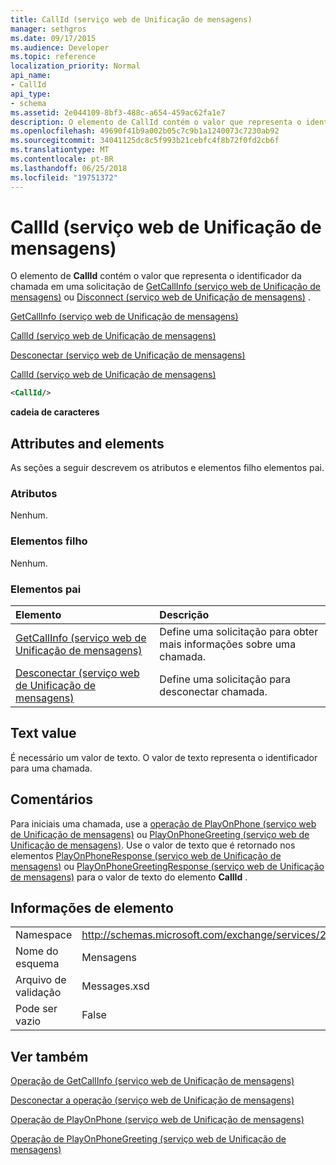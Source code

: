 ```yaml
---
title: CallId (serviço web de Unificação de mensagens)
manager: sethgros
ms.date: 09/17/2015
ms.audience: Developer
ms.topic: reference
localization_priority: Normal
api_name:
- CallId
api_type:
- schema
ms.assetid: 2e044109-8bf3-488c-a654-459ac62fa1e7
description: O elemento de CallId contém o valor que representa o identificador da chamada em uma solicitação do GetCallInfo (serviço web de Unificação de mensagens) ou Disconnect (serviço web de Unificação de mensagens).
ms.openlocfilehash: 49690f41b9a002b05c7c9b1a1240073c7230ab92
ms.sourcegitcommit: 34041125dc8c5f993b21cebfc4f8b72f0fd2cb6f
ms.translationtype: MT
ms.contentlocale: pt-BR
ms.lasthandoff: 06/25/2018
ms.locfileid: "19751372"
---
```

# <a name="callid-um-web-service"></a>CallId (serviço web de Unificação de mensagens)

O elemento de **CallId** contém o valor que representa o identificador da chamada em uma solicitação de [GetCallInfo (serviço web de Unificação de mensagens)](getcallinfo-um-web-service.md) ou [Disconnect (serviço web de Unificação de mensagens)](disconnect-um-web-service.md) . 
  
[GetCallInfo (serviço web de Unificação de mensagens)](getcallinfo-um-web-service.md)
  
[CallId (serviço web de Unificação de mensagens)](callid-um-web-service.md)
  
[Desconectar (serviço web de Unificação de mensagens)](disconnect-um-web-service.md)
  
[CallId (serviço web de Unificação de mensagens)](callid-um-web-service.md)
  
```xml
<CallId/>
```

 **cadeia de caracteres**
## <a name="attributes-and-elements"></a>Attributes and elements

As seções a seguir descrevem os atributos e elementos filho elementos pai.
  
### <a name="attributes"></a>Atributos

Nenhum.
  
### <a name="child-elements"></a>Elementos filho

Nenhum.
  
### <a name="parent-elements"></a>Elementos pai

|**Elemento**|**Descrição**|
|:-----|:-----|
|[GetCallInfo (serviço web de Unificação de mensagens)](getcallinfo-um-web-service.md) <br/> |Define uma solicitação para obter mais informações sobre uma chamada.  <br/> |
|[Desconectar (serviço web de Unificação de mensagens)](disconnect-um-web-service.md) <br/> |Define uma solicitação para desconectar chamada.  <br/> |
   
## <a name="text-value"></a>Text value

É necessário um valor de texto. O valor de texto representa o identificador para uma chamada.
  
## <a name="remarks"></a>Comentários

Para iniciais uma chamada, use a [operação de PlayOnPhone (serviço web de Unificação de mensagens)](playonphone-operation-um-web-service.md) ou [PlayOnPhoneGreeting (serviço web de Unificação de mensagens)](playonphonegreeting-operation-um-web-service.md). Use o valor de texto que é retornado nos elementos [PlayOnPhoneResponse (serviço web de Unificação de mensagens)](playonphoneresponse-um-web-service.md) ou [PlayOnPhoneGreetingResponse (serviço web de Unificação de mensagens)](playonphonegreetingresponse-um-web-service.md) para o valor de texto do elemento **CallId** . 
  
## <a name="element-information"></a>Informações de elemento

|||
|:-----|:-----|
|Namespace  <br/> |http://schemas.microsoft.com/exchange/services/2006/messages  <br/> |
|Nome do esquema  <br/> |Mensagens  <br/> |
|Arquivo de validação  <br/> |Messages.xsd  <br/> |
|Pode ser vazio  <br/> |False  <br/> |
   
## <a name="see-also"></a>Ver também



[Operação de GetCallInfo (serviço web de Unificação de mensagens)](getcallinfo-operation-um-web-service.md)
  
[Desconectar a operação (serviço web de Unificação de mensagens)](disconnect-operation-um-web-service.md)
  
[Operação de PlayOnPhone (serviço web de Unificação de mensagens)](playonphone-operation-um-web-service.md)
  
[Operação de PlayOnPhoneGreeting (serviço web de Unificação de mensagens)](playonphonegreeting-operation-um-web-service.md)

